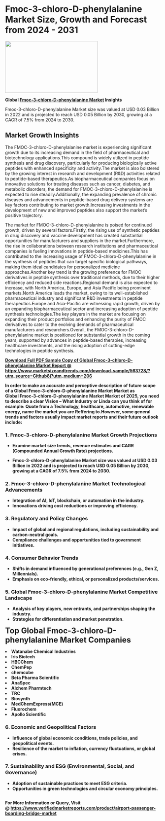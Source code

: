 <H1>Fmoc-3-chloro-D-phenylalanine Market Size, Growth and Forecast from 2024 - 2031</H1><img class="aligncenter size-medium wp-image-584254" src="https://thirdeyenews.in/wp-content/uploads/2024/09/Global-Market-Research-300x168.jpeg" alt="" width="300" height="168" /><p><strong>Global&nbsp;<a href="https://www.marketsizeandtrends.com/download-sample/563728/?utm_source=Github8j?utm_medium=206">Fmoc-3-chloro-D-phenylalanine Market</a> Insights</strong></p><p>Fmoc-3-chloro-D-phenylalanine Market size was valued at USD 0.03 Billion in 2022 and is projected to reach USD 0.05 Billion by 2030, growing at a CAGR of 7.5% from 2024 to 2030.</p><p><h2>Market Growth Insights</h2> <p>The FMOC-3-chloro-D-phenylalanine market is experiencing significant growth due to its increasing demand in the field of pharmaceutical and biotechnology applications.This compound is widely utilized in peptide synthesis and drug discovery, particularly for producing biologically active peptides with enhanced specificity and activity.The market is also bolstered by the growing interest in research and development (R&D) activities related to peptide-based therapeutics.As biopharmaceutical companies focus on innovative solutions for treating diseases such as cancer, diabetes, and metabolic disorders, the demand for FMOC-3-chloro-D-phenylalanine is expected to rise steadily.Additionally, the expanding prevalence of chronic diseases and advancements in peptide-based drug delivery systems are key factors contributing to market growth.Increasing investments in the development of new and improved peptides also support the market’s positive trajectory.</p> <p><strong><a href="#"></a></strong></p> <p>The market for FMOC-3-chloro-D-phenylalanine is poised for continued growth, driven by several factors.Firstly, the rising use of synthetic peptides in drug discovery and vaccine development has created substantial opportunities for manufacturers and suppliers in the market.Furthermore, the rise in collaborations between research institutions and pharmaceutical companies is fueling innovations in peptide-based medicines.This has contributed to the increasing usage of FMOC-3-chloro-D-phenylalanine in the synthesis of peptides that can target specific biological pathways, making them ideal candidates for personalized medicine approaches.Another key trend is the growing preference for FMOC derivatives in peptide synthesis over traditional methods, due to their higher efficiency and reduced side reactions.Regional demand is also expected to increase, with North America, Europe, and Asia Pacific being prominent markets.North America leads the market, owing to its well-established pharmaceutical industry and significant R&D investments in peptide therapeutics.Europe and Asia-Pacific are witnessing rapid growth, driven by an expanding biopharmaceutical sector and increasing adoption of peptide synthesis technologies.The key players in the market are focusing on expanding their product portfolios and enhancing the purity of FMOC derivatives to cater to the evolving demands of pharmaceutical manufacturers and researchers.Overall, the FMOC-3-chloro-D-phenylalanine market is positioned for substantial growth in the coming years, supported by advances in peptide-based therapies, increasing healthcare investments, and the rising adoption of cutting-edge technologies in peptide synthesis.</p> <p><strong><a href="#"></p><p><span class=""><strong>Download Full PDF Sample Copy of Global Fmoc-3-chloro-D-phenylalanine Market Report</strong> @ <a href="https://www.marketsizeandtrends.com/download-sample/563728/?utm_source=Github8j?utm_medium=206" target="_blank">https://www.marketsizeandtrends.com/download-sample/563728/?utm_source=Github8j?utm_medium=206</a></span></p><p>In order to make an accurate and perceptive description of future scope of a Global&nbsp;Fmoc-3-chloro-D-phenylalanine Market Market as Global&nbsp;Fmoc-3-chloro-D-phenylalanine Market Market of 2025, you need to describe a clear Vision &ndash; What Industry or Linda can you think of for example: Quote from a Technology, healthcare, automotive, renewable energy, name the market you are Reffering to.However, some general trends and factors usually impact market reports and their future outlook include:</p><h3>1.&nbsp;<strong>Fmoc-3-chloro-D-phenylalanine Market Growth Projections</strong></h3><ul><li>Examine market size trends, revenue estimates and CAGR (Compounded Annual Growth Rate) projections.</li><li><p>Fmoc-3-chloro-D-phenylalanine Market size was valued at USD 0.03 Billion in 2022 and is projected to reach USD 0.05 Billion by 2030, growing at a CAGR of 7.5% from 2024 to 2030.</p></li></ul><h3>2.&nbsp;<strong>Fmoc-3-chloro-D-phenylalanine Market Technological Advancements</strong></h3><ul><li>Integration of AI, IoT, blockchain, or automation in the industry.</li><li>Innovations driving cost reductions or improving efficiency.</li></ul><h3>3.&nbsp;<strong>Regulatory and Policy Changes</strong></h3><ul><li>Impact of global and regional regulations, including sustainability and carbon-neutral goals.</li><li>Compliance challenges and opportunities tied to government initiatives.</li></ul><h3>4.&nbsp;<strong>Consumer Behavior Trends</strong></h3><ul><li>Shifts in demand influenced by generational preferences (e.g., Gen Z, Millennials).</li><li>Emphasis on eco-friendly, ethical, or personalized products/services.</li></ul><h3>5.&nbsp;<strong>Global Fmoc-3-chloro-D-phenylalanine Market Competitive Landscape</strong></h3><ul><li>Analysis of key players, new entrants, and partnerships shaping the industry.</li><li>Strategies for differentiation and market penetration.</li></ul><p data-pm-slice="1 1 []"><span style="color: inherit; font-family: inherit; font-size: 25px;">Top Global Fmoc-3-chloro-D-phenylalanine Market Companies</span></p><div class="" data-test-id=""><p><li>Watanabe Chemical Industries</li><li> Iris Biotech</li><li> HBCChem</li><li> ChemPep</li><li> chemcube</li><li> Beta Pharma Scientific</li><li> AnaSpec</li><li> Alchem Pharmtech</li><li> TRC</li><li> Biosynth</li><li> MedChemExpress(MCE)</li><li> Fluorochem</li><li> Apollo Scientific</li></p></div><h3>6.&nbsp;<strong>Economic and Geopolitical Factors</strong></h3><ul><li>Influence of global economic conditions, trade policies, and geopolitical events.</li><li>Resilience of the market to inflation, currency fluctuations, or global crises.</li></ul><h3>7.&nbsp;<strong>Sustainability and ESG (Environmental, Social, and Governance)</strong></h3><ul><li>Adoption of sustainable practices to meet ESG criteria.</li><li>Opportunities in green technologies and circular economy principles.</li></ul><h2><strong style="font-size: 14px;">For More Information or Query, Visit @&nbsp;</strong><a style="background-color: #ffffff; font-size: 14px;" href="https://www.marketsizeandtrends.com/report/fmoc-3-chloro-d-phenylalanine-market/" target="_blank">https://www.verifiedmarketreports.com/product/airport-passenger-boarding-bridge-market</a></h2>